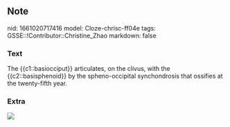 ## Note
nid: 1661020717416
model: Cloze-chrisc-ff04e
tags: GSSE::!Contributor::Christine_Zhao
markdown: false

### Text
<div>
  <div>
    <div>
      The {{c1::basiocciput}} articulates, on the clivus, with the
      {{c2::basisphenoid}} by the spheno-occipital synchondrosis
      that ossifies at the twenty-fifth year.
    </div>
  </div>
</div>

### Extra
<img src= 
"an-atlas-of-human-anatomy-for-students-and-physicians-anatomy-the-articulations-in-general-165-cranial-dura-mater-d.jpg">
